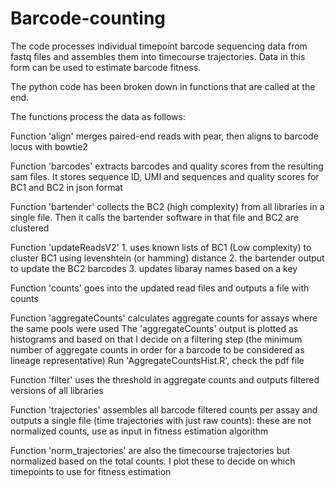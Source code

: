 # Barcode-counting

The code processes individual timepoint barcode sequencing data from fastq files and assembles them into timecourse trajectories. Data in this form can be used to estimate barcode fitness.

The python code has been broken down in functions that are called at the end.

The functions process the data as follows:

Function 'align' merges paired-end reads with pear, then aligns to barcode locus with bowtie2

Function 'barcodes' extracts barcodes and quality scores from the resulting sam files. It stores sequence ID, UMI and sequences and quality scores for BC1 and BC2 in json format

Function 'bartender' collects the BC2 (high complexity) from all libraries in a single file. Then it calls the bartender software in that file and BC2 are clustered

Function 'updateReadsV2' 1. uses known lists of BC1 (Low complexity) to cluster BC1 using levenshtein (or hamming) distance 2. the bartender output to update the BC2 barcodes 3. updates libaray names based on a key

Function 'counts' goes into the updated read files and outputs a file with counts

Function 'aggregateCounts' calculates aggregate counts for assays where the same pools were used
The 'aggregateCounts' output is plotted as histograms and based on that I decide on a filtering step (the minimum number of aggregate counts in order for a barcode to be considered as lineage representative)
Run 'AggregateCountsHist.R', check the pdf file

Function 'filter' uses the threshold in aggregate counts and outputs filtered versions of all libraries

Function 'trajectories' assembles all barcode filtered counts per assay and outputs a single file (time trajectories with just raw counts): these are not normalized counts, use as input in fitness estimation algorithm

Function 'norm_trajectories' are also the timecourse trajectories but normalized based on the total counts. I plot these to decide on which timepoints to use for fitness estimation
